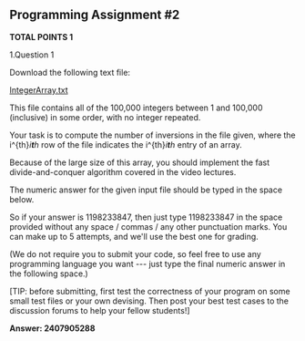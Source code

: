 ## Programming Assignment #2

**TOTAL POINTS 1**

1.Question 1

Download the following text file:

[IntegerArray.txt](https://d18ky98rnyall9.cloudfront.net/_bcb5c6658381416d19b01bfc1d3993b5_IntegerArray.txt?Expires=1584489600&Signature=kz3RelLdEnYUcPOAJAejagds780p3Qva0l9CthRELzqB2AuTh3aIe8v-AUB~P9f2aTcgfyovrYAg-EFdPgdhsIHinxH5SKnZVlXg1WokeQ8olM6U65zoxR1EGpzNURjJ3NElh6LNRJfb9qmpf9ZMuMoONoy2dj1m8~0BwcfPOo8_&Key-Pair-Id=APKAJLTNE6QMUY6HBC5A)

This file contains all of the 100,000 integers between 1 and 100,000 (inclusive) in some order, with no integer repeated.

Your task is to compute the number of inversions in the file given, where the i^{th}*i**t**h* row of the file indicates the i^{th}*i**t**h* entry of an array.

Because of the large size of this array, you should implement the fast divide-and-conquer algorithm covered in the video lectures.

The numeric answer for the given input file should be typed in the space below.

So if your answer is 1198233847, then just type 1198233847 in the space provided without any space / commas / any other punctuation marks. You can make up to 5 attempts, and we'll use the best one for grading.

(We do not require you to submit your code, so feel free to use any programming language you want --- just type the final numeric answer in the following space.)

[TIP: before submitting, first test the correctness of your program on some small test files or your own devising. Then post your best test cases to the discussion forums to help your fellow students!]

**Answer: 2407905288**